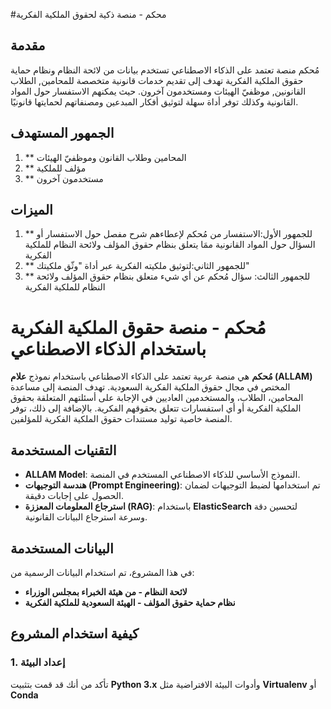 #محكم - منصة ذكية لحقوق الملكية الفكرية
## مقدمة
مُحكم منصة تعتمد على الذكاء الاصطناعي تستخدم بيانات من لائحة النظام ونظام حماية حقوق الملكية الفكرية تهدف إلى تقديم خدمات قانونية متخصصة للمحامين, الطلاب القانونين, موظفيّ الهيئات ومستخدمون آخرون. حيث يمكنهم الاستفسار حول المواد القانونية وكذلك توفر أداة سهلة لتوثيق أفكار المبدعين ومصنفاتهم لحمايتها قانونيًا.

## الجمهور المستهدف
1. ** المحامين وطلاب القانون وموظفيّ الهيئات
2. ** مؤلف للملكية
3. ** مستخدمون آخرون 
## الميزات
1. ** للجمهور الأول:الاستفسار من مُحكم لإعطاءهم شرح مفصل حول الاستفسار أو السؤال حول المواد القانونية ممَا يتعلق بنظام حقوق المؤلف ولائحة النظام للملكية الفكرية
2. ** للجمهور الثاني:لتوثيق ملكيته الفكرية عبر أداة "وثّق ملكيتك"
3. ** للجمهور الثالث: سؤال مُحكم عن أي شيء متعلق بنظام حقوق المؤلف ولائحة النظام للملكية الفكرية


# مُحكم - منصة حقوق الملكية الفكرية باستخدام الذكاء الاصطناعي

**مُحكم** هي منصة عربية تعتمد على الذكاء الاصطناعي باستخدام نموذج **علام (ALLAM)** المختص في مجال حقوق الملكية الفكرية السعودية. تهدف المنصة إلى مساعدة المحامين، الطلاب، والمستخدمين العاديين في الإجابة على أسئلتهم المتعلقة بحقوق الملكية الفكرية أو أي استفسارات تتعلق بحقوقهم الفكرية. بالإضافة إلى ذلك، توفر المنصة خاصية توليد مستندات حقوق الملكية الفكرية للمؤلفين.

## التقنيات المستخدمة
- **ALLAM Model**: النموذج الأساسي للذكاء الاصطناعي المستخدم في المنصة.
- **هندسة التوجيهات (Prompt Engineering)**: تم استخدامها لضبط التوجيهات لضمان الحصول على إجابات دقيقة.
- **استرجاع المعلومات المعززة (RAG)**: باستخدام **ElasticSearch** لتحسين دقة وسرعة استرجاع البيانات القانونية.

## البيانات المستخدمة
في هذا المشروع، تم استخدام البيانات الرسمية من:
- **لائحة النظام - من هيئة الخبراء بمجلس الوزراء**
- **نظام حماية حقوق المؤلف - الهيئة السعودية للملكية الفكرية**

## كيفية استخدام المشروع
### 1. إعداد البيئة
تأكد من أنك قد قمت بتثبيت **Python 3.x** وأدوات البيئة الافتراضية مثل **Virtualenv** أو **Conda**
